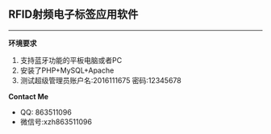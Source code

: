 ## RFID射频电子标签应用软件

----------

**环境要求**

 1. 支持蓝牙功能的平板电脑或者PC
 2. 安装了PHP+MySQL+Apache
 3. 测试超级管理员账户名:2016111675 密码:12345678
 
 **Contact Me**
 * QQ: 863511096
 * 微信号:xzh863511096
  

